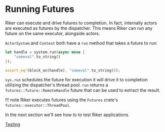 # Running Futures

Riker can execute and drive futures to completion. In fact, internally actors are executed as futures by the dispatcher. This means Riker can run any future on the same executor, alongside actors.

`ActorSystem` and `Context` both have a `run` method that takes a future to run:

```rust
let handle = system.run(async move {
    "someval".to_string()
});

assert_eq!(block_on(handle), "someval".to_string());
```

`sys.run` schedules the future for execution it will drive it to completion utilizing the dispatcher's thread pool. `run` returns a `futures::future::RemoteHandle` future that can be used to extract the result.

!!! note
Riker executes futures using the `Futures` crate's `futures::executor::ThreadPool`.

In the next section we'll see how to to test Riker applications.

[Testing](testing.md)
